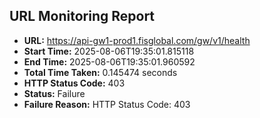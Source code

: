 ## URL Monitoring Report

- **URL:** https://api-gw1-prod1.fisglobal.com/gw/v1/health
- **Start Time:** 2025-08-06T19:35:01.815118
- **End Time:** 2025-08-06T19:35:01.960592
- **Total Time Taken:** 0.145474 seconds
- **HTTP Status Code:** 403
- **Status:** Failure
- **Failure Reason:** HTTP Status Code: 403
